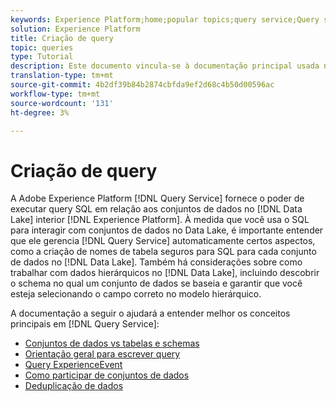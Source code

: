 ```yaml
---
keywords: Experience Platform;home;popular topics;query service;Query service;create queries;
solution: Experience Platform
title: Criação de query
topic: queries
type: Tutorial
description: Este documento vincula-se à documentação principal usada na criação e compreensão de query no Adobe Experience Platform.
translation-type: tm+mt
source-git-commit: 4b2df39b84b2874cbfda9ef2d68c4b50d00596ac
workflow-type: tm+mt
source-wordcount: '131'
ht-degree: 3%

---
```



# Criação de query

A Adobe Experience Platform [!DNL Query Service] fornece o poder de executar query SQL em relação aos conjuntos de dados no [!DNL Data Lake] interior [!DNL Experience Platform]. À medida que você usa o SQL para interagir com conjuntos de dados no Data Lake, é importante entender que ele gerencia [!DNL Query Service] automaticamente certos aspectos, como a criação de nomes de tabela seguros para SQL para cada conjunto de dados no [!DNL Data Lake]. Também há considerações sobre como trabalhar com dados hierárquicos no [!DNL Data Lake], incluindo descobrir o schema no qual um conjunto de dados se baseia e garantir que você esteja selecionando o campo correto no modelo hierárquico.

A documentação a seguir o ajudará a entender melhor os conceitos principais em [!DNL Query Service]:

- [Conjuntos de dados vs tabelas e schemas](./datasets-and-tables.md)
- [Orientação geral para escrever query](./writing-queries.md)
- [Query ExperienceEvent](./experience-event-queries.md)
- [Como participar de conjuntos de dados](./joining-datasets.md)
- [Deduplicação de dados](./deduplication.md)
